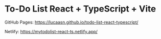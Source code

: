 # To-Do List React + TypeScript + Vite

GitHub Pages: https://lucaasn.github.io/todo-list-react-typescript/


Netlify: https://mytodolist-react-ts.netlify.app/
